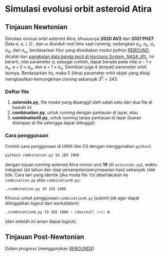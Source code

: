 # Simulasi evolusi orbit asteroid Atira

## Tinjauan Newtonian

Simulasi evolusi orbit asteroid Atira, khususnya **2020 AV2** dan **2021 PH27**. Data $a$, $e$, $i$, $\Omega$ , dan $\omega$ diunduh *real time* saat *running*, 
sedangkan $\sigma_a$, $\sigma_e$, $\sigma_i$, $\sigma_{\Omega}$, dan $\sigma_{\omega}$, berdasarkan fitur yang disediakan modul python [REBOUND](https://github.com/hannorein/rebound), dicatat dari [pangkalan data benda kecil di Horizons System, NASA JPL](https://ssd.jpl.nasa.gov/tools/sbdb_query.html). Ini berarti, nilai parameter $a$, sebagai contoh, dapat berada pada nilai $a - 1 \times \sigma_a$, $a + 0 \times \sigma_a$, dan $a + 1 \times \sigma_a$. Demikian juga 4 (empat) parameter orbit lainnya. Berdasarkan itu, maka 5 (lima) parameter orbit objek yang dikaji menghasilkan kemungkinan *cloning* sebanyak $3^5 = 243$.

### Daftar file
1. **asteroids.py**, file modul yang dipanggil oleh salah satu dari dua file di bawah ini
2. **combination.py**, untuk *running* dengan pantauan di layar, atau
3. **combination0.py**, untuk *running* tanpa pantauan di layar (luaran disimpan di file sehingga dapat ditinggal)

### Cara penggunaan

Contoh cara penggunaan di UNIX-like OS dengan menggunakan `python3`

```bash
python3 combination.py 19 1E6 1000
```

dengan tujuan *running* asteroid Atira nomor urut **19** (di `asteroids.py`), waktu integrasi `1E6` tahun dan *step* penampilan/penyimpanan hasil sebanyak `1000` titik. Cara lain yang identik (jika moda file `755` diberlakukan ke `combination.py` atau `combination0.py`:

```bash
./combination.py 19 1E6 1000
```

Khusus untuk penggunaan `combination0.py` (*submit job* agar dapat ditinggalkan *logout* dari workstation):

```bash
./combination0.py 19 1E6 1000 > /dev/null 2>&1 &
```

(dan setelah ini aman dapat logout).

## Tinjauan Post-Newtonian

Dalam *progress* (menggunakan [REBOUNDX](https://github.com/dtamayo/reboundx))
